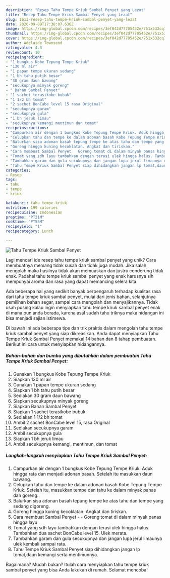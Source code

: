 ```yaml
---
description: "Resep Tahu Tempe Kriuk Sambal Penyet yang Lezat"
title: "Resep Tahu Tempe Kriuk Sambal Penyet yang Lezat"
slug: 1613-resep-tahu-tempe-kriuk-sambal-penyet-yang-lezat
date: 2020-09-09T17:38:07.636Z
image: https://img-global.cpcdn.com/recipes/3ef042d77705452e/751x532cq70/tahu-tempe-kriuk-sambal-penyet-foto-resep-utama.jpg
thumbnail: https://img-global.cpcdn.com/recipes/3ef042d77705452e/751x532cq70/tahu-tempe-kriuk-sambal-penyet-foto-resep-utama.jpg
cover: https://img-global.cpcdn.com/recipes/3ef042d77705452e/751x532cq70/tahu-tempe-kriuk-sambal-penyet-foto-resep-utama.jpg
author: Adelaide Townsend
ratingvalue: 4.3
reviewcount: 10
recipeingredient:
- "1 bungkus Kobe Tepung Tempe Kriuk"
- "130 ml air"
- "1 papan tempe ukuran sedang"
- "1 bh tahu putih besar"
- "30 gram daun bawang"
- "secukupnya minyak goreng"
- " Bahan Sambal Penyet"
- "1 sachet terasikobe bubuk"
- "1 1/2 bh tomat"
- "2 sachet BonCabe level 15 rasa Original"
- "secukupnya garam"
- "secukupnya gula"
- "1 bh jeruk limau"
- "secukupnya kemangi mentimun dan tomat"
recipeinstructions:
- "Campurkan air dengan 1 bungkus Kobe Tepung Tempe Kriuk. Aduk hingga rata dan menjadi adonan basah. Setelah itu masukkan daun bawang."
- "Celupkan tahu dan tempe ke dalam adonan basah Kobe Tepung Tempe Kriuk. Setelah itu, masukkan tempe dan tahu ke dalam minyak panas dan goreng."
- "Balurkan sisa adonan basah tepung tempe ke atas tahu dan tempe yang sedang digoreng."
- "Goreng hingga kuning kecoklatan. Angkat dan tiriskan."
- "Cara membuat Sambal Penyet   Goreng tomat di dalam minyak panas hingga layu"
- "Tomat yang sdh layu tambahkan dengan terasi ulek hingga halus. Tambahkan dua sachet BonCabe level 15. Ulek merata."
- "Tambahkan garam dan gula secukupnya dan jangan lupa jerul limaunya ulek kembali sampai rata."
- "Tahu Tempe Kriuk Sambal Penyet siap dihidangkan jangan lp tomat,daun kemangi serta mentimunnya."
categories:
- Resep
tags:
- tahu
- tempe
- kriuk

katakunci: tahu tempe kriuk 
nutrition: 199 calories
recipecuisine: Indonesian
preptime: "PT21M"
cooktime: "PT53M"
recipeyield: "1"
recipecategory: Lunch

---
```



![Tahu Tempe Kriuk Sambal Penyet](https://img-global.cpcdn.com/recipes/3ef042d77705452e/751x532cq70/tahu-tempe-kriuk-sambal-penyet-foto-resep-utama.jpg)

Lagi mencari ide resep tahu tempe kriuk sambal penyet yang unik? Cara membuatnya memang tidak susah dan tidak juga mudah. Jika salah mengolah maka hasilnya tidak akan memuaskan dan justru cenderung tidak enak. Padahal tahu tempe kriuk sambal penyet yang enak harusnya sih mempunyai aroma dan rasa yang dapat memancing selera kita.

Ada beberapa hal yang sedikit banyak berpengaruh terhadap kualitas rasa dari tahu tempe kriuk sambal penyet, mulai dari jenis bahan, selanjutnya pemilihan bahan segar, sampai cara mengolah dan menyajikannya. Tidak usah pusing kalau ingin menyiapkan tahu tempe kriuk sambal penyet enak di mana pun anda berada, karena asal sudah tahu triknya maka hidangan ini bisa menjadi sajian istimewa.




Di bawah ini ada beberapa tips dan trik praktis dalam mengolah tahu tempe kriuk sambal penyet yang siap dikreasikan. Anda dapat menyiapkan Tahu Tempe Kriuk Sambal Penyet memakai 14 bahan dan 8 tahap pembuatan. Berikut ini cara untuk menyiapkan hidangannya.

<!--inarticleads1-->

##### Bahan-bahan dan bumbu yang dibutuhkan dalam pembuatan Tahu Tempe Kriuk Sambal Penyet:

1. Gunakan 1 bungkus Kobe Tepung Tempe Kriuk
1. Siapkan 130 ml air
1. Gunakan 1 papan tempe ukuran sedang
1. Siapkan 1 bh tahu putih besar
1. Sediakan 30 gram daun bawang
1. Siapkan secukupnya minyak goreng
1. Siapkan  Bahan Sambal Penyet
1. Siapkan 1 sachet terasikobe bubuk
1. Sediakan 1 1/2 bh tomat
1. Ambil 2 sachet BonCabe level 15, rasa Original
1. Sediakan secukupnya garam
1. Ambil secukupnya gula
1. Siapkan 1 bh jeruk limau
1. Ambil secukupnya kemangi, mentimun, dan tomat




<!--inarticleads2-->

##### Langkah-langkah menyiapkan Tahu Tempe Kriuk Sambal Penyet:

1. Campurkan air dengan 1 bungkus Kobe Tepung Tempe Kriuk. Aduk hingga rata dan menjadi adonan basah. Setelah itu masukkan daun bawang.
1. Celupkan tahu dan tempe ke dalam adonan basah Kobe Tepung Tempe Kriuk. Setelah itu, masukkan tempe dan tahu ke dalam minyak panas dan goreng.
1. Balurkan sisa adonan basah tepung tempe ke atas tahu dan tempe yang sedang digoreng.
1. Goreng hingga kuning kecoklatan. Angkat dan tiriskan.
1. Cara membuat Sambal Penyet -  -  Goreng tomat di dalam minyak panas hingga layu
1. Tomat yang sdh layu tambahkan dengan terasi ulek hingga halus. Tambahkan dua sachet BonCabe level 15. Ulek merata.
1. Tambahkan garam dan gula secukupnya dan jangan lupa jerul limaunya ulek kembali sampai rata.
1. Tahu Tempe Kriuk Sambal Penyet siap dihidangkan jangan lp tomat,daun kemangi serta mentimunnya.




Bagaimana? Mudah bukan? Itulah cara menyiapkan tahu tempe kriuk sambal penyet yang bisa Anda lakukan di rumah. Selamat mencoba!
